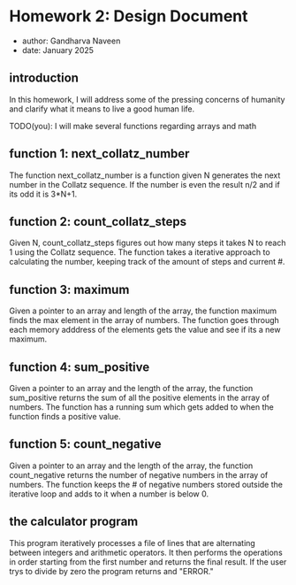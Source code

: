 # Homework 2: Design Document

  * author: Gandharva Naveen
  * date: January 2025

## introduction

In this homework, I will address some of the pressing concerns of humanity and
clarify what it means to live a good human life.

TODO(you): I will make several functions regarding arrays and math

## function 1: next_collatz_number

The function next_collatz_number is a function given N generates the next number in the Collatz sequence. If the number is even the result n/2 and if its odd it is 3*N+1.

## function 2: count_collatz_steps

Given N, count_collatz_steps figures out how many steps it takes N to reach 1 using the Collatz sequence. The function takes a iterative approach to calculating the number, keeping track of the amount of steps and current #.

## function 3: maximum

Given a pointer to an array and length of the array, the function maximum finds the max element in the array of numbers. The function goes through each memory adddress of the elements gets the value and see if its a new maximum.

## function 4: sum_positive

Given a pointer to an array and the length of the array, the function sum_positive returns the sum of all the positive elements in the array of numbers. The function has a running sum which gets added to when the function finds a positive value.

## function 5: count_negative

Given a pointer to an array and the length of the array, the function count_negative returns the number of negative numbers in the array of numbers. The function keeps the # of negative numbers stored outside the iterative loop and adds to it when a number is below 0.

## the calculator program

This program iteratively processes a file of lines that are alternating between integers and arithmetic operators. It then performs the operations in order starting from the first number and returns the final result. If the user trys to divide by zero the program returns and "ERROR."
